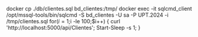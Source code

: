 docker cp ./db/clientes.sql bd_clientes:/tmp/
docker exec -it sqlcmd_client /opt/mssql-tools/bin/sqlcmd -S bd_clientes -U sa -P UPT.2024 -i /tmp/clientes.sql
for($i=1;$i -le 100;$i++) { curl 'http://localhost:5000/api/Clientes'; Start-Sleep -s 1; }